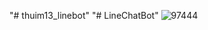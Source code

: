 "# thuim13_linebot" 
"# LineChatBot" 
![97444](https://user-images.githubusercontent.com/51176006/135723223-880fe179-6190-42f4-b880-5b85da3fd4fb.jpg)
